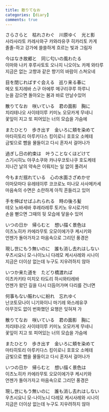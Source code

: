 ```yaml
---
title: 散りてなお
categories: [diary]
comments: true
---
```


さらさらと　枯れさわぐ　川原ゆく　光と影   
사라사라토 카레사와구 카와라유쿠 히카리토 카게   
졸졸-하고 강가에 쓸쓸하게 흐르는 빛과 그림자   

今はなき故郷と　同じ匂いの風わたる   
이마와 나키 후루사토토 오나지 니오이노 카제 와타루   
지금은 없는 고향과 같은 향기의 바람이 스쳐오네   
   
目を閉じればすぐ会える　巡り来る春に   
메오 토지레바 스구 아에루 메구리쿠루 하루니   
눈을 감으면 돌아오는 봄과 바로 만날수있어   

散りてなお　咲いている　君の面影　胸に   
치리테나오 사이테이루 키미노 오모카게 무네니   
꽃잎이 지고 또 피어있는 너의 모습을 가슴에   

またひとり　歩き出す　金いろに頬を染めて   
마타히토리 아루키다스 킹이로니 호호오 소메테   
금빛으로 뺨을 물들이고 다시 혼자서 걸어나가   
   
過ぎし日の約束は　叶うことなくほどけて   
스기시히노 야쿠소쿠와 카나우코토나쿠 호도케테   
지나간 날의 약속은 이뤄지는 일 없이 풀려서   

今もまだ揺れている　心の水面さざめかせ   
이마모마다 유레테이루 코코로노 미나모 사사메카세   
마음속의 수면은 소란하게 아직 흔들리고 있어   
   
手を伸ばせばふれられる　時の後ろ髪   
테오 노바세바 후레라레루 토키노 우시로가미   
손을 뻗으면 그때의 뒷 모습에 닿을수 있어   
   
いつの日か　帰らむと　想い描く景色は   
이츠노히카 카에라무토 오모이에가쿠 케시키와   
언젠가 돌아가자고 마음속으로 그리던 풍경은   

現し世にもう無いのに　誰も消し去れはしない   
우츠시요니 모-나이노니 다레모 케시사레와 시나이   
지금은 더이상 없는데 누구도 지우려하지 않아   
   
いつか来た道を　たどり橋渡れば   
이츠카키타 미치오 타도리 하시와타레바   
언젠가 왔던 길을 다시 더듬어가며 다리를 건너면   

何事もない賑わいに紛れ　忘れゆく   
난코토모나이 니기와이니 마기레 와스레유쿠   
아무것도 없이 번화했던 요행은 잊혀져 가   
   
散りてなお　咲いている　君の面影　胸に   
치리테나오 사이테이루 키미노 오모카게 무네니   
꽃잎이 지고 또 피어있는 너의 모습을 가슴에   

またひとり　歩き出す　金いろに頬を染めて   
마타히토리 아루키다스 킹이로니 호호오 소메테   
금빛으로 뺨을 물들이고 다시 혼자서 걸어나가   
   
いつの日か　帰らむと　想い描く景色は   
이츠노히카 카에라무토 오모이에가쿠 케시키와   
언젠가 돌아가자고 마음속으로 그리던 풍경은   

現し世にもう無いのに　誰も消し去れはしない   
우츠시요니 모-나이노니 다레모 케시사레와 시나이   
지금은 더이상 없는데 누구도 지우려하지 않아   
